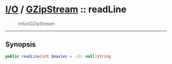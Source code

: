 # [I/O](io.md) / [GZipStream](io-GZipStream.md) :: readLine
 > im\io\GZipStream
____

## Synopsis
```php
public readLine(int $maxlen = -1): null|string
```
